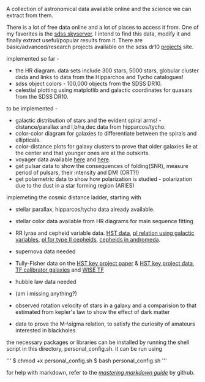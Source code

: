 A collection of astronomical data available online and the science we can extract from them. 

There is a lot of free data online and a lot of places to access it from. One of my favorites is the [sdss skyserver](http://skyserver.sdss3.org/dr10/en/home.aspx). I intend to find this data, modify it and finally extract useful/popular results from it. There are basic/advanced/research projects available on the sdss dr10 [projects](http://skyserver.sdss3.org/dr10/en/proj/projhome.aspx) site. 

implemented so far -
* the HR diagram. data sets include 300 stars, 5000 stars, globular cluster dada and links to data from the Hipparchos and Tycho catalogues! 
* sdss object colors - 100,000 objects from the SDSS DR10.
* celestial plotting using matplotlib and galactic coordinates for quasars from the SDSS DR10.

to be implemented - 
* galactic distribution of stars and the evident spiral arms! - distance/parallax and l,b/ra,dec data from hipparcos/tycho.
* color-color diagram for galaxies to differentiate between the spirals and ellipticals.
* color-distance plots for galaxy clusters to prove that older galaxies lie at the center and that younger ones are at the outskirts.
* voyager data available [here](http://web.mit.edu/space/www/voyager.html) and [here](http://web.mit.edu/afs/athena/org/s/space/www/voyager/voyager_data/voyager_data.html).
* get pulsar data to show the consequences of folding(SNR), measure period of pulsars, their intensity and DM! (ORT?!)
* get polarmetric data to show how polarization is studied - polarization due to the dust in a star forming region (ARIES)


implemeting the cosmic distance ladder, starting with
 * stellar parallax, hipparcos/tycho data already available.
 * stellar color data available from HR diagrams for main sequence fitting
 * RR lyrae and cepheid variable data. [HST data](http://iopscience.iop.org/1538-3881/133/4/1810/fulltext/205656.html), [pl relation using galactic variables](http://articles.adsabs.harvard.edu/cgi-bin/nph-iarticle_query?1993ApJ...418..135G&amp;data_type=PDF_HIGH&amp;whole_paper=YES&amp;type=PRINTER&amp;filetype=.pdf), [pl for type II cepheids](http://mnras.oxfordjournals.org/content/397/2/933.full), [cepheids in andromeda](http://www.aanda.org/index.php?option=com_article&access=bibcode&Itemid=129&bibcode=2007A%2526A...473..847VFUL). 
 * supernova data needed
 * Tully-Fisher data on the [HST key project paper](http://iopscience.iop.org/0004-637X/529/2/698/fulltext/) & [HST key project data](http://adsabs.harvard.edu/cgi-bin/nph-data_query?bibcode=2000ApJ...529..698S&db_key=AST&link_type=DATA), [TF calibrator galaxies](http://iopscience.iop.org/0067-0049/128/2/461/fulltext/) and [WISE TF](http://iopscience.iop.org/0004-637X/771/2/88/article)
 * hubble law data needed
 * (am i missing anything?)

* observed rotation velocity of stars in a galaxy and a comparision to that estimated from kepler's law to show the effect of dark matter
* data to prove the M-\sigma relation, to satisfy the curiosity of amateurs interested in blackholes

the necessary packages or libraries can be installed by running the shell script in this directory, personal_config.sh.
it can be run using 

'''
$ chmod +x personal_config.sh
$ bash personal_config.sh
'''

for help with markdown, refer to the [*mastering markdown guide*](https://guides.github.com/features/mastering-markdown/) by github.
